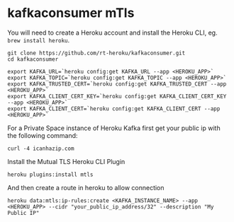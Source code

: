# kafkaconsumer mTls


You will need to create a Heroku account and install the Heroku CLI, eg.
`brew install heroku`.

```
git clone https://github.com/rt-heroku/kafkaconsumer.git
cd kafkaconsumer

export KAFKA_URL=`heroku config:get KAFKA_URL --app <HEROKU_APP>`
export KAFKA_TOPIC=`heroku config:get KAFKA_TOPIC --app <HEROKU_APP>`
export KAFKA_TRUSTED_CERT=`heroku config:get KAFKA_TRUSTED_CERT --app <HEROKU_APP>`
export KAFKA_CLIENT_CERT_KEY=`heroku config:get KAFKA_CLIENT_CERT_KEY --app <HEROKU_APP>`
export KAFKA_CLIENT_CERT=`heroku config:get KAFKA_CLIENT_CERT --app <HEROKU_APP>`
```

For a Private Space instance of Heroku Kafka first get your public ip with the following command:
```
curl -4 icanhazip.com
```
Install the Mutual TLS Heroku CLI Plugin
```
heroku plugins:install mtls
```

And then create a route in heroku to allow connection

```
heroku data:mtls:ip-rules:create <KAFKA_INSTANCE_NAME> --app <HEROKU_APP> --cidr "your_public_ip_address/32" --description "My Public IP"
```